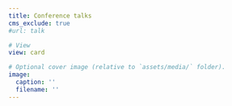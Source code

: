 ```yaml
---
title: Conference talks
cms_exclude: true
#url: talk

# View
view: card

# Optional cover image (relative to `assets/media/` folder).
image:
  caption: ''
  filename: ''
---
```

